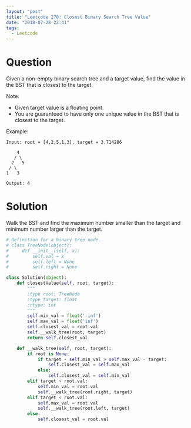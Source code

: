 ```yaml
---
layout: "post"
title: "Leetcode 270: Closest Binary Search Tree Value"
date: "2018-07-28 22:41"
tags:
  - Leetcode
---
```


# Question
Given a non-empty binary search tree and a target value, find the value in the BST that is closest to the target.

Note:

* Given target value is a floating point.
* You are guaranteed to have only one unique value in the BST that is closest to the target.

Example:
```
Input: root = [4,2,5,1,3], target = 3.714286

    4
   / \
  2   5
 / \
1   3

Output: 4
```

# Solution
Walk the BST and find the maximum number smaller than the target and minimum number larger than the target.
```python
# Definition for a binary tree node.
# class TreeNode(object):
#     def __init__(self, x):
#         self.val = x
#         self.left = None
#         self.right = None

class Solution(object):
    def closestValue(self, root, target):
        """
        :type root: TreeNode
        :type target: float
        :rtype: int
        """
        self.min_val = float('-inf')
        self.max_val = float('inf')
        self.closest_val = root.val
        self.__walk_tree(root, target)
        return self.closest_val

    def __walk_tree(self, root, target):
        if root is None:
            if target - self.min_val > self.max_val - target:
                self.closest_val = self.max_val
            else:
                self.closest_val = self.min_val
        elif target > root.val:
            self.min_val = root.val
            self.__walk_tree(root.right, target)
        elif target < root.val:
            self.max_val = root.val
            self.__walk_tree(root.left, target)
        else:
            self.closest_val = root.val
```
